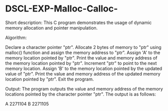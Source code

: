 # DSCL-EXP-Malloc-Calloc-
Short description: This C program demonstrates the usage of dynamic memory allocation and pointer manipulation.

Algorithm:

Declare a character pointer "ptr". Allocate 2 bytes of memory to "ptr" using malloc() function and assign the memory address to "ptr". Assign 'A' to the memory location pointed by "ptr". Print the value and memory address of the memory location pointed by "ptr". Increment "ptr" to point to the next memory location. Assign 'B' to the memory location pointed by the updated value of "ptr". Print the value and memory address of the updated memory location pointed by "ptr". Exit the program.

Output: The program outputs the value and memory address of the memory locations pointed by the character pointer "ptr". The output is as follows:

A 2271104 B 2271105
